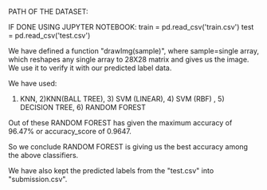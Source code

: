 PATH OF THE DATASET:

IF DONE USING JUPYTER NOTEBOOK:
train = pd.read_csv('train.csv')
test = pd.read_csv('test.csv')

We have defined a function "drawImg(sample)", where sample=single array, 
which reshapes any single array to 28X28 matrix and gives us the image.
We use it to verify it with our predicted label data.

We have used: 
1) KNN, 2)KNN(BALL TREE), 3) SVM (LINEAR), 4) SVM (RBF) , 5) DECISION TREE, 6) RANDOM FOREST

Out of these RANDOM FOREST has given the maximum accuracy of 96.47% or accuracy_score of 0.9647.

So we conclude RANDOM FOREST is giving us the best accuracy among the above classifiers.

We have also kept the predicted labels from the "test.csv" into "submission.csv".
